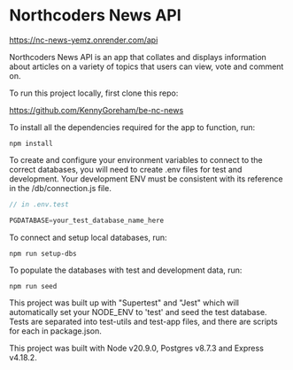 # Northcoders News API

https://nc-news-yemz.onrender.com/api


Northcoders News API is an app that collates and displays information about articles on a variety of topics that users can view, vote and comment on.


To run this project locally, first clone this repo:

https://github.com/KennyGoreham/be-nc-news

To install all the dependencies required for the app to function, run:

```
npm install
```

To create and configure your environment variables to connect to the correct databases, you will need to create .env files for test and development. Your development ENV must be consistent with its reference in the /db/connection.js file.

```js
// in .env.test

PGDATABASE=your_test_database_name_here
```

To connect and setup local databases, run:

```
npm run setup-dbs
```

To populate the databases with test and development data, run:

```
npm run seed
```

This project was built up with "Supertest" and "Jest" which will automatically set your NODE_ENV to 'test' and seed the test database. Tests are separated into test-utils and test-app files, and there are scripts for each in package.json.

This project was built with Node v20.9.0, Postgres v8.7.3 and Express v4.18.2.
